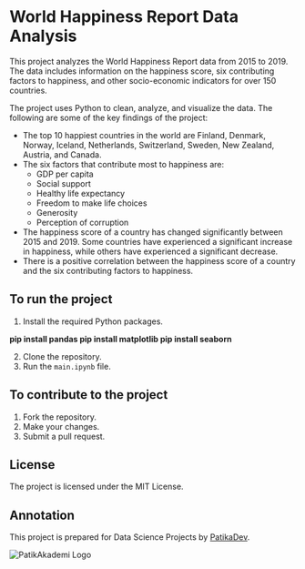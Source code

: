 # World Happiness Report Data Analysis

This project analyzes the World Happiness Report data from 2015 to 2019. The data includes information on the happiness score, six contributing factors to happiness, and other socio-economic indicators for over 150 countries.

The project uses Python to clean, analyze, and visualize the data. The following are some of the key findings of the project:

* The top 10 happiest countries in the world are Finland, Denmark, Norway, Iceland, Netherlands, Switzerland, Sweden, New Zealand, Austria, and Canada.
* The six factors that contribute most to happiness are:
    * GDP per capita
    * Social support
    * Healthy life expectancy
    * Freedom to make life choices
    * Generosity
    * Perception of corruption
* The happiness score of a country has changed significantly between 2015 and 2019. Some countries have experienced a significant increase in happiness, while others have experienced a significant decrease.
* There is a positive correlation between the happiness score of a country and the six contributing factors to happiness.


## To run the project

1. Install the required Python packages. 

**pip install pandas
pip install matplotlib
pip install seaborn**

2. Clone the repository.
3. Run the `main.ipynb` file.

## To contribute to the project

1. Fork the repository.
2. Make your changes.
3. Submit a pull request.

## License

The project is licensed under the MIT License.

## Annotation

This project is prepared for Data Science Projects by [PatikaDev](https://www.patika.dev/).

![PatikAkademi Logo](https://scontent.fist6-1.fna.fbcdn.net/v/t39.30808-6/331527053_1152024508810297_7303235160329959654_n.jpg?_nc_cat=109&ccb=1-7&_nc_sid=09cbfe&_nc_ohc=tZh60vc6yz0AX81nrfa&_nc_ht=scontent.fist6-1.fna&oh=00_AfD-xESorGmVOL2GyflGwwV5GVeXSEiMUic3Ysd2yjR6yw&oe=64CD096C)
